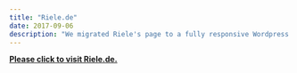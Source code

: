 ```yaml
---
title: "Riele.de"
date: 2017-09-06
description: "We migrated Riele's page to a fully responsive Wordpress template with parallax scrolling capabilities. Furthermore, a landing page has been designed and implemented to provide a slick company profile at a glance. Finally, security measurements such as deactivating comments, captcha-login to prevent Brute-Force login attempts have been applied to ensure, together with the modern web technology HSTS (HTTP Strict Transport Security) a Qualys SSL Labs score of A+ and a secure feeling for our customer."
---
```


<a href="https://riele.de"><b>Please click to visit Riele.de.</b></a>
